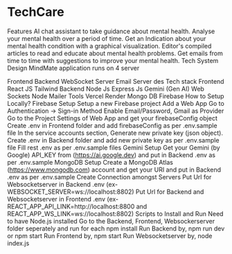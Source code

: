 # TechCare



Features
AI chat assistant to take guidance about mental health.
Analyse your mental health over a period of time.
Get an Indication about your mental health condition with a graphical visualization.
Editor's compiled articles to read and educate about mental health problems.
Get emails from time to time with suggestions to improve your mental health.
Tech
System Design
MindMate application runs on 4 server

Frontend
Backend
WebSocket Server
Email Server des
Tech stack
Frontend
React JS
Tailwind
Backend
Node Js
Express Js
Gemini (Gen AI)
Web Sockets
Node Mailer
Tools
Vercel
Render
Mongo DB
Firebase
How to Setup Locally?
Firebase Setup
Setup a new Firebase project
Add a Web App
Go to Authentication -> Sign-in Method
Enable Email/Password, Gmail as Provider
Go to the Project Settings of Web App and get your firebaseConfig object
Create .env in Frontend folder and add firebaseConfig as per .env.sample file
In the service accounts section, Generate new private key (json object).
Create .env in Backend folder and add new private key as per .env.sample file
Fill rest .env as per .env.sample files
Gemini Setup
Get your Gemini (by Google) API_KEY from (https://ai.google.dev) and put in Backend .env as per .env.sample
MongoDB Setup
Create a MongoDB Atlas (https://www.mongodb.com) account and get your URI and put in Backend .env as per .env.sample
Create Connection amongst Servers
Put Url for Websocketserver in Backend .env (ex- WEBSOCKET_SERVER=ws://localhost:8802)
Put Url for Backend and Websocketserver in Frontend .env (ex- REACT_APP_API_LINK=http://localhost:8800 and REACT_APP_WS_LINK=ws://localhost:8802)
Scripts to Install and Run
Need to have Node.js installed
Go to the Backend, Frontend, Websockerserver folder seperately and run for each npm install
Run Backend by, npm run dev or npm start
Run Frontend by, npm start
Run Websocketserver by, node index.js
